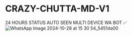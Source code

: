 # CRAZY-CHUTTA-MD-V1
24 HOURS STATUS AUTO SEEN MULTI DEVICE WA BOT ✅
![WhatsApp Image 2024-10-28 at 15 30 54_5451da00](https://github.com/user-attachments/assets/0ea337f7-4c47-4bc8-a863-af86069c7da5)
